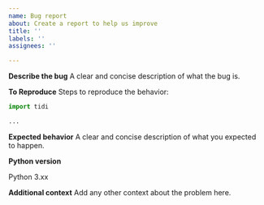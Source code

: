 ```yaml
---
name: Bug report
about: Create a report to help us improve
title: ''
labels: ''
assignees: ''

---
```


**Describe the bug**
A clear and concise description of what the bug is.

**To Reproduce**
Steps to reproduce the behavior:

```python
import tidi

...
```

**Expected behavior**
A clear and concise description of what you expected to happen.

**Python version**

Python 3.xx

**Additional context**
Add any other context about the problem here.
